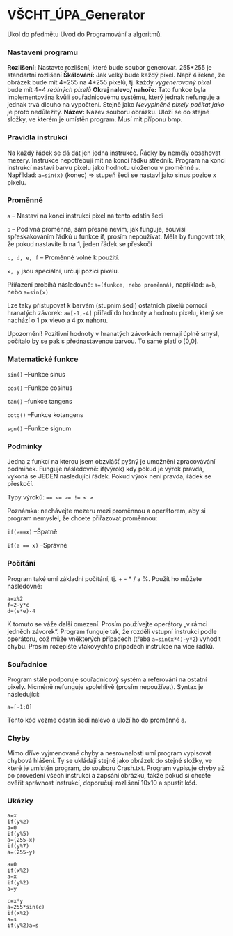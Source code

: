 # VŠCHT_ÚPA_Generator

Úkol do předmětu Úvod do Programování a algoritmů.

### Nastavení programu
**Rozlišení:** Nastavte rozlišení, které bude soubor generovat. 255\*255 je standartní rozlišení
**Škálování:** Jak velký bude každý pixel. Např 4 řekne, že obrázek bude mít 4\*255 na 4\*255 pixelů, tj. každý *vygenerovaný pixel* bude mít 4\*4 *reálných pixelů*
**Okraj nalevo/ nahoře:** Tato funkce byla implementována kvůli souřadnicovému systému, který jednak nefunguje a jednak trvá dlouho na vypočtení. Stejně jako *Nevyplněné pixely počítat jako* je proto nedůležitý.
**Název:** Název souboru obrázku. Uloží se do stejné složky, ve kterém je umístěn program. Musí mít příponu bmp.

### Pravidla instrukcí
Na každý řádek se dá dát jen jedna instrukce. Řádky by neměly obsahovat mezery. Instrukce nepotřebují mít na konci řádku středník. Program na konci instrukcí nastaví barvu pixelu jako hodnotu uloženou v proměnné ```a```. Například:
```a=sin(x)```
(konec) => stupeň šedi se nastaví jako sinus pozice x pixelu.

### Proměnné
```a``` – Nastaví na konci instrukcí pixel na tento odstín šedi

```b``` – Podivná proměnná, sám přesně nevím, jak funguje, souvisí spřeskakováním řádků u funkce if, prosím nepoužívat. Měla by fungovat tak, že pokud nastavíte b na 1, jeden řádek se přeskočí

```c, d, e, f``` – Proměnné volné k použití.

```x, y``` jsou speciální, určují pozici pixelu.

Přiřazení probíhá následovně:
```a=(funkce, nebo proměnná)```, například: ```a=b```, nebo ```a=sin(x)```

Lze taky přistupovat k barvám (stupním šedi) ostatních pixelů pomocí hranatých závorek:
```a=[-1,-4]```
přiřadí do hodnoty a hodnotu pixelu, který se nachází o 1 px vlevo a 4 px nahoru.

Upozornění!
Pozitivní hodnoty v hranatých závorkách nemají úplně smysl, počítalo by se pak s přednastavenou barvou. To samé platí o \[0,0].

### Matematické funkce
```sin()``` –Funkce sinus

```cos()``` –Funkce cosinus

```tan()``` –funkce tangens

```cotg()``` –Funkce kotangens

```sgn()``` –Funkce signum

### Podmínky
Jedna z funkcí na kterou jsem obzvlášť pyšný je umožnění zpracovávání podmínek. Funguje následovně:
if(výrok) kdy pokud je výrok pravda, vykoná se JEDEN následující řádek. Pokud výrok není pravda, řádek se přeskočí.

Typy výroků: ```== <= >= != < >```

Poznámka: nechávejte mezeru mezi proměnnou a operátorem, aby si program nemyslel, že chcete přiřazovat proměnnou:

```if(a==x)``` –Špatně

```if(a == x)``` –Správně

### Počítání
Program také umí základní počítání, tj. + - \* / a %. Použít ho můžete následovně:
```
a=x%2
f=2-y*c
d=(e*e)-4
```
K tomuto se váže další omezení. Prosím používejte operátory „v rámci jedněch závorek“. Program funguje tak, že rozdělí vstupní instrukci podle operátoru, což může vněkterých případech (třeba ```a=sin(x*4)-y*2```) vyhodit chybu. Prosím rozepište vtakovýchto případech instrukce na více řádků.

### Souřadnice
Program stále podporuje souřadnicový systém a referování na ostatní pixely. Nicméně nefunguje spolehlivě (prosím nepoužívat). Syntax je následující:
```
a=[-1;0]
```
Tento kód vezme odstín šedi nalevo a uloží ho do proměnné a.

### Chyby
Mimo dříve vyjmenované chyby a nesrovnalosti umí program vypisovat chybová hlášení. Ty se ukládají stejně jako obrázek do stejné složky, ve které je umístěn program, do souboru Crash.txt. Program vypisuje chyby až po provedení všech instrukcí a zapsání obrázku, takže pokud si chcete ověřit správnost instrukcí, doporučuji rozlišení 10x10 a spustit kód.

### Ukázky
```
a=x
if(y%2)
a=0
if(y%5)
a=(255-x)
if(y%7)
a=(255-y)
```

```
a=0
if(x%2)
a=x
if(y%2)
a=y
```

```
c=x*y
a=255*sin(c)
if(x%2)
a=s
if(y%2)a=s
```
